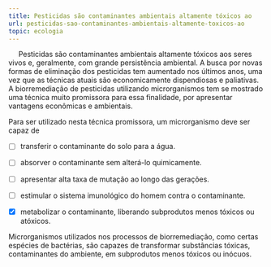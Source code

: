 ```yaml
---
title: Pesticidas são contaminantes ambientais altamente tóxicos ao
url: pesticidas-sao-contaminantes-ambientais-altamente-toxicos-ao
topic: ecologia
---
```



     Pesticidas são contaminantes ambientais altamente tóxicos aos seres vivos e, geralmente, com grande persistência ambiental. A busca por novas formas de eliminação dos pesticidas tem aumentado nos últimos anos, uma vez que as técnicas atuais são economicamente dispendiosas e paliativas. A biorremediação de pesticidas utilizando microrganismos tem se mostrado uma técnica muito promissora para essa finalidade, por apresentar vantagens econômicas e ambientais.

Para ser utilizado nesta técnica promissora, um microrganismo deve ser capaz de



- [ ] transferir o contaminante do solo para a água.
- [ ] absorver o contaminante sem alterá-lo quimicamente.
- [ ] apresentar alta taxa de mutação ao longo das gerações.
- [ ] estimular o sistema imunológico do homem contra o contaminante.
- [x] metabolizar o contaminante, liberando subprodutos menos tóxicos ou atóxicos.


Microrganismos utilizados nos processos de biorremediação, como certas espécies de bactérias, são capazes de transformar substâncias tóxicas, contaminantes do ambiente, em subprodutos menos tóxicos ou inócuos.
